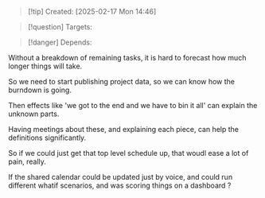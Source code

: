 
>[!tip] Created: [2025-02-17 Mon 14:46]

>[!question] Targets: 

>[!danger] Depends: 

Without a breakdown of remaining tasks, it is hard to forecast how much longer things will take.

So we need to start publishing project data, so we can know how the burndown is going.

Then effects like 'we got to the end and we have to bin it all' can explain the unknown parts.

Having meetings about these, and explaining each piece, can help the definitions significantly.

So if we could just get that top level schedule up, that woudl ease a lot of pain, really.

If the shared calendar could be updated just by voice, and could run different whatif scenarios, and was scoring things on a dashboard ?